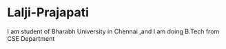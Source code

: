 # Lalji-Prajapati
I am student of Bharabh University in Chennai ,and I am doing B.Tech from CSE Department
